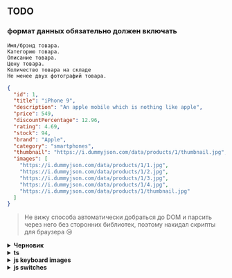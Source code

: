 ## TODO

### формат данных обязательно должен включать
    Имя/брэнд товара.
    Категорию товара.
    Описание товара.
    Цену товара.
    Количество товара на складе
    Не менее двух фотографий товара.

```json 
{
  "id": 1,
  "title": "iPhone 9",
  "description": "An apple mobile which is nothing like apple",
  "price": 549,
  "discountPercentage": 12.96,
  "rating": 4.69,
  "stock": 94,
  "brand": "Apple",
  "category": "smartphones",
  "thumbnail": "https://i.dummyjson.com/data/products/1/thumbnail.jpg",
  "images": [
    "https://i.dummyjson.com/data/products/1/1.jpg",
    "https://i.dummyjson.com/data/products/1/2.jpg",
    "https://i.dummyjson.com/data/products/1/3.jpg",
    "https://i.dummyjson.com/data/products/1/4.jpg",
    "https://i.dummyjson.com/data/products/1/thumbnail.jpg"
  ]
}
```

> Не вижу способа автоматически добраться до DOM и парсить через него без сторонних библиотек, поэтому накидал скрипты для браузера 😢

<details>
  <summary><b>Черновик</b></summary>

```js
function getSourcePage(url: string): Promise<string> {
  return new Promise((res): void => {
    let data = '';
    https.get(url, (msg): void => {
      msg.on('data', (chunk): void => { data += chunk; });
      msg.on('end', (): void => res(data));
    }).on('error', (): never => { throw new Error('getSourcePage > Request failed! Check URL'); });
  });
}

async function getKeyboardImages(keyboardId: number) {
const url = 'https://geekboards.ru/collection/keyboards';
const page = await getSourcePage(url);

// temp
const filePath = path.resolve(\_\_dirname, `${keyboardId}.html`);
await fs.writeFile(filePath, page);
cp.execFile(`open ${filePath}`);
}
getKeyboardImages(getKeyboardList(sourceJSON)[0].id);
```

</details>

<details>
  <summary><b>ts</b></summary>

```ts
const getURLs = (id: number | string): string[] => {
  const selector = `.product_id_${id} .product-card__slider-img`;
  const list: NodeListOf<HTMLImageElement> = document.querySelectorAll(selector);
  return [...list].map((node): string => node.src);
};

const getImagesList = (obj: { [s: string]: SourceKeyboardProps }): [string, string[]][] => {
  const keys = Object.keys(obj);
  return keys.map((id): [string, string[]] => [id, getURLs(id)]);
};

const keyboardImages = getImagesList(PRODUCTS);

const snatch = (list: { [key: string]: string[] }) => {
  const json = JSON.stringify(list, null, '\t');
  const a = document.createElement('a');
  a.href = URL.createObjectURL(new Blob([json], { type: 'application/json' }));
  a.download = 'keyboard-images.json';
  a.click();
};

snatch(Object.fromEntries(keyboardImages));
```

</details>
<details>
  <summary><b>js keyboard images</b></summary>

```js
{
  const selector
  const getURLs=id=>{
  const selector = `.product_id_${id} .product-card__slider-img`
    return [...document.querySelectorAll(selector)].map(v=>v.src)}

  const keyboardImages = Object.keys(PRODUCTS).map(id=>[id,getURLs(id)])

  const snatch=list=>{
    const json = JSON.stringify(list, null, '\t')
    const a = document.createElement('a');
    a.href = URL.createObjectURL(new Blob([json], {type: "application/json"}))
    a.download='keyboard-images.json'
    a.click();
  }

  snatch(Object.fromEntries(keyboardImages))
}
```

</details>
<details>
  <summary><b>js switches</b></summary>

```js
{
  const switches = document.querySelectorAll('.filter-switcher-tooltip');
  const switchesData = [...switches].reduce((p, c) => {
    const { src } = c.querySelector('img');
    const title = c.querySelector('.filter-switcher-tooltip__title').textContent;
    const props = c.querySelector('p:nth-child(2)').innerHTML.split('<br>');
    const description = c.querySelector('p:nth-child(3)').innerText.trim();
    p[title] = { src, props, description };
    return p;
  }, {});
  const snatch = (list) => {
    const json = JSON.stringify(list, null, '\t');
    const a = document.createElement('a');
    a.href = URL.createObjectURL(new Blob([json], { type: 'application/json' }));
    a.download = 'keyboard-images.json';
    a.click();
  };

  snatch(switchesData);
}
```

</details>
